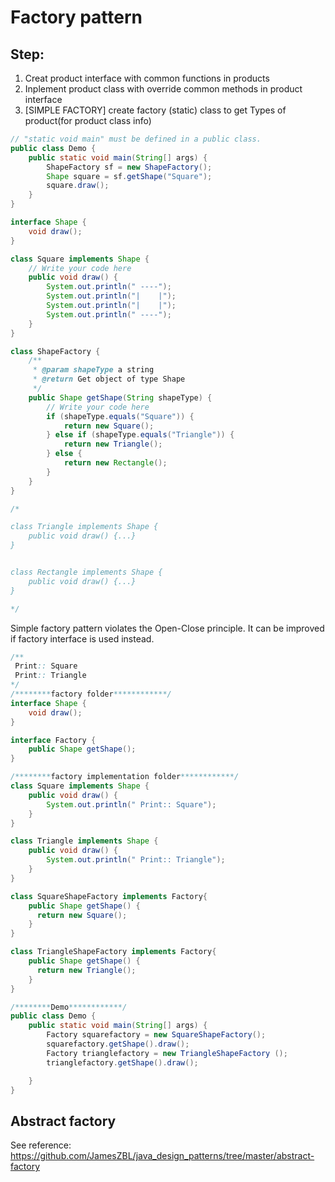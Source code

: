 # Factory pattern

## Step:
1. Creat product interface with common functions in products
2. Inplement product class with override common methods in product interface
3. [SIMPLE FACTORY] create factory (static) class to get Types of product(for product class info)

```java
// "static void main" must be defined in a public class.
public class Demo {
    public static void main(String[] args) {
        ShapeFactory sf = new ShapeFactory();
        Shape square = sf.getShape("Square");
        square.draw();
    }
}

interface Shape {
    void draw();
}

class Square implements Shape {
    // Write your code here
    public void draw() {
        System.out.println(" ----");
        System.out.println("|    |");
        System.out.println("|    |");
        System.out.println(" ----");
    }
}

class ShapeFactory {
    /**
     * @param shapeType a string
     * @return Get object of type Shape
     */
    public Shape getShape(String shapeType) {
        // Write your code here
        if (shapeType.equals("Square")) {
            return new Square();
        } else if (shapeType.equals("Triangle")) {
            return new Triangle();
        } else {
            return new Rectangle();
        }
    }
}

/*

class Triangle implements Shape {
    public void draw() {...}
}


class Rectangle implements Shape {
    public void draw() {...}
}

*/
```

Simple factory pattern violates the Open-Close principle. It can be improved if factory interface is used instead.

```java
/**
 Print:: Square
 Print:: Triangle
*/
/********factory folder************/
interface Shape {
    void draw();
}

interface Factory {
    public Shape getShape();
}

/********factory implementation folder************/
class Square implements Shape {
    public void draw() {
        System.out.println(" Print:: Square");
    }
}

class Triangle implements Shape {
    public void draw() {
        System.out.println(" Print:: Triangle");
    }
}

class SquareShapeFactory implements Factory{
    public Shape getShape() {
      return new Square();
    }
}

class TriangleShapeFactory implements Factory{
    public Shape getShape() {
      return new Triangle();
    }
}

/********Demo************/
public class Demo {
    public static void main(String[] args) {
        Factory squarefactory = new SquareShapeFactory();
        squarefactory.getShape().draw();
        Factory trianglefactory = new TriangleShapeFactory ();
        trianglefactory.getShape().draw();

    }
}
```

## Abstract factory
See reference: https://github.com/JamesZBL/java_design_patterns/tree/master/abstract-factory
